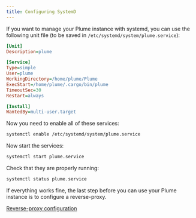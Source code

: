 ```yaml
---
title: Configuring SystemD
---
```


If you want to manage your Plume instance with systemd, you can use the following
unit file (to be saved in `/etc/systemd/system/plume.service`):

```ini
[Unit]
Description=plume

[Service]
Type=simple
User=plume
WorkingDirectory=/home/plume/Plume
ExecStart=/home/plume/.cargo/bin/plume
TimeoutSec=30
Restart=always

[Install]
WantedBy=multi-user.target
```

Now you need to enable all of these services:

```bash
systemctl enable /etc/systemd/system/plume.service
```

Now start the services:

```bash
systemctl start plume.service
```

Check that they are properly running:

```bash
systemctl status plume.service
```

If everything works fine, the last step before you can use your Plume instance
is to configure a reverse-proxy.

<a class="action" href="/installation/proxy">Reverse-proxy configuration</a>
